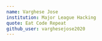 ```yaml
---
name: Varghese Jose 
institution: Major League Hacking  
quote: Eat Code Repeat 
github_user: varghesejose2020
---
```

